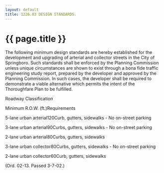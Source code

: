 ```yaml
---
layout: default 
title: 1226.03 DESIGN STANDARDS.
---
```


{{ page.title }}
================

The following minimum design standards are hereby established for the
development and upgrading of arterial and collector streets in the City
of Springboro. Such standards shall be enforced by the Planning
Commission unless unique circumstances are shown to exist through a bona
fide traffic engineering study report, prepared by the developer and
approved by the Planning Commission. In such cases, the developer shall
be required to demonstrate a viable alternative which permits the intent
of the Thoroughfare Plan to be fulfilled.

Roadway Classification

Minimum R.O.W. (ft.)Requirements

5-lane urban arterial120Curb, gutters, sidewalks - No on-street parking

3-lane urban arterial90Curbs, gutters, sidewalks - No on-street parking

2-lane urban arterial80Curbs, gutters, sidewalks

3-lane urban collector80Curbs, gutters, sidewalks - No on-street parking

2-lane urban collector60Curb, gutters, sidewalks

(Ord. 02-13. Passed 3-7-02.)
